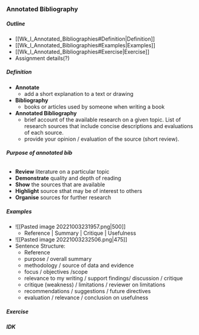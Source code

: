### Annotated Bibliography

##### Outline
- [[Wk_I_Annotated_Bibliographies#Definition|Definition]]
- [[Wk_I_Annotated_Bibliographies#Examples|Examples]]
- [[Wk_I_Annotated_Bibliographies#Exercise|Exercise]]
- Assignment details(?)

##### Definition
- **Annotate**
	- add a short explanation to a text or drawing
- **Bibliography**
	- books or articles used by someone when writing a book
- **Annotated Bibliography**
	- brief account of the available research on a given topic. List of research sources that include concise descriptions and evaluations of each source.
	- provide your opinion / evaluation of the source (short review).

###### **Purpose of annotated bib**
- **Review** literature on a particular topic
- **Demonstrate** quality and depth of reading
- **Show** the sources that are available
- **Highlight** source sthat may be of interest to others
- **Organise** sources for further research
  

##### Examples
- ![[Pasted image 20221003231957.png|500]]
	- Reference | Summary | Critique | Usefulness
- ![[Pasted image 20221003232506.png|475]]
- Sentence Structure:
	- Reference
	- purpose / overall summary
	- methodology / source of data and evidence
	- focus / objectives /scope
	- relevance to my writing / support findings/ discussion / critique
	- critique (weakness) / limitations / reviewer on limitations
	- recommendations / suggestions / future directives
	- evaluation / relevance / conclusion on usefulness

##### Exercise


##### IDK